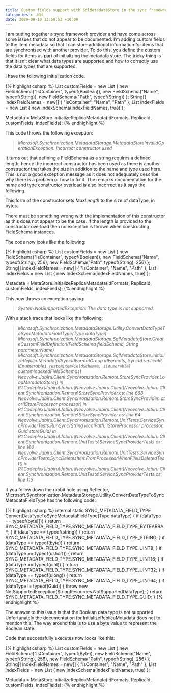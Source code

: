 ```yaml
---
title: Custom fields support with SqlMetadataStore in the sync framework
categories : .Net
date: 2009-08-19 13:59:52 +10:00
---
```


I am putting together a sync framework provider and have come across some issues that do not appear to be documented. I’m adding custom fields to the item metadata so that I can store additional information for items that are synchronised with another provider. To do this, you define the custom fields for items as part of initializing the metadata store. The tricky thing is that it isn’t clear what data types are supported and how to correctly use the data types that are supported.

I have the following initialization code.

{% highlight csharp %}
List<FieldSchema> customFields = new List<FieldSchema>
                                        {
                                            new FieldSchema("IsContainer", typeof(Boolean)),
                                            new FieldSchema("Name", typeof(String)),
                                            new FieldSchema("Path", typeof(String))
                                        };
String[] indexFieldNames = new[]
                                {
                                    "IsContainer", "Name", "Path"
                                };
List<IndexSchema> indexFields = new List<IndexSchema>
                                    {
                                        new IndexSchema(indexFieldNames, true)
                                    };
    
Metadata = MetaStore.InitializeReplicaMetadata(IdFormats, ReplicaId, customFields, indexFields);
{% endhighlight %}

This code throws the following exception:

> _Microsoft.Synchronization.MetadataStorage.MetadataStoreInvalidOperationException: Incorrect constructor used_

It turns out that defining a FieldSchema as a string requires a defined length, hence the incorrect constructor has been used as there is another constructor that takes the size in addition to the name and type used here. This is not a good exception message as it does not adequately describe why there is a problem or how to fix it. The remarks documentation for the name and type constructor overload is also incorrect as it says the following.

This form of the constructor sets _MaxLength_ to the size of dataType, in bytes.

There must be something wrong with the implementation of this constructor as this does not appear to be the case. If the length is provided to the constructor overload then no exception is thrown when constructing FieldSchema instances.

The code now looks like the following:

{% highlight csharp %}
List<FieldSchema> customFields = new List<FieldSchema>
                                        {
                                            new FieldSchema("IsContainer", typeof(Boolean)),
                                            new FieldSchema("Name", typeof(String), 256),
                                            new FieldSchema("Path", typeof(String), 256)
                                        };
String[] indexFieldNames = new[]
                                {
                                    "IsContainer", "Name", "Path"
                                };
List<IndexSchema> indexFields = new List<IndexSchema>
                                    {
                                        new IndexSchema(indexFieldNames, true)
                                    };
    
Metadata = MetaStore.InitializeReplicaMetadata(IdFormats, ReplicaId, customFields, indexFields);
{% endhighlight %}

This now throws an exception saying:

> _System.NotSupportedException: The data type is not supported._

With a stack trace that looks like the following:

> _Microsoft.Synchronization.MetadataStorage.Utility.ConvertDataTypeToSyncMetadataFieldType(Type dataType) 
> Microsoft.Synchronization.MetadataStorage.SqlMetadataStore.CreateCustomFieldDefinition(FieldSchema fieldSchema, String parameterName) 
> Microsoft.Synchronization.MetadataStorage.SqlMetadataStore.InitializeReplicaMetadata(SyncIdFormatGroup idFormats, SyncId replicaId, IEnumerable`1 customItemFieldSchemas, IEnumerable`1 customIndexedFieldSchemas) 
> Neovolve.Jabiru.Client.Synchronization.Remote.StoreSyncProvider.LoadMetadataStore() in R:\Codeplex\Jabiru\Jabiru\Neovolve.Jabiru.Client\Neovolve.Jabiru.Client.Synchronization.Remote\StoreSyncProvider.cs: line 668 
> Neovolve.Jabiru.Client.Synchronization.Remote.StoreSyncProvider..ctor(IStoreProcessor processor) in R:\Codeplex\Jabiru\Jabiru\Neovolve.Jabiru.Client\Neovolve.Jabiru.Client.Synchronization.Remote\StoreSyncProvider.cs: line 64 
> Neovolve.Jabiru.Client.Synchronization.Remote.UnitTests.ServiceSyncProviderTests.RunSync(String localPath, IStoreProcessor processor, Guid storeGuid) in R:\Codeplex\Jabiru\Jabiru\Neovolve.Jabiru.Client\Neovolve.Jabiru.Client.Synchronization.Remote.UnitTests\ServiceSyncProviderTests.cs: line 160 
> Neovolve.Jabiru.Client.Synchronization.Remote.UnitTests.ServiceSyncProviderTests.SyncDeletesItemFromProcessorWhenFileIsDeletedTest() in R:\Codeplex\Jabiru\Jabiru\Neovolve.Jabiru.Client\Neovolve.Jabiru.Client.Synchronization.Remote.UnitTests\ServiceSyncProviderTests.cs: line 116_
  
If you follow down the rabbit hole using Reflector, Microsoft.Synchronization.MetadataStorage.Utility.ConvertDataTypeToSyncMetadataFieldType has the following code:

{% highlight csharp %}
internal static SYNC_METADATA_FIELD_TYPE ConvertDataTypeToSyncMetadataFieldType(Type dataType)
{
    if (dataType == typeof(byte[]))
    {
        return SYNC_METADATA_FIELD_TYPE.SYNC_METADATA_FIELD_TYPE_BYTEARRAY;
    }
    if (dataType == typeof(string))
    {
        return SYNC_METADATA_FIELD_TYPE.SYNC_METADATA_FIELD_TYPE_STRING;
    }
    if (dataType == typeof(byte))
    {
        return SYNC_METADATA_FIELD_TYPE.SYNC_METADATA_FIELD_TYPE_UINT8;
    }
    if (dataType == typeof(ushort))
    {
        return SYNC_METADATA_FIELD_TYPE.SYNC_METADATA_FIELD_TYPE_UINT16;
    }
    if (dataType == typeof(uint))
    {
        return SYNC_METADATA_FIELD_TYPE.SYNC_METADATA_FIELD_TYPE_UINT32;
    }
    if (dataType == typeof(ulong))
    {
        return SYNC_METADATA_FIELD_TYPE.SYNC_METADATA_FIELD_TYPE_UINT64;
    }
    if (dataType != typeof(Guid))
    {
        throw new NotSupportedException(StringResources.NotSupportedDataType);
    }
    return SYNC_METADATA_FIELD_TYPE.SYNC_METADATA_FIELD_TYPE_GUID;
}
{% endhighlight %}

The answer to this issue is that the Boolean data type is not supported. Unfortunately the documentation for InitializeReplicaMetadata does not to mention this. The way around this is to use a byte value to represent the Boolean state.

Code that successfully executes now looks like this:

{% highlight csharp %}
List<FieldSchema> customFields = new List<FieldSchema>
                                        {
                                            new FieldSchema("IsContainer", typeof(Byte)),
                                            new FieldSchema("Name", typeof(String), 256),
                                            new FieldSchema("Path", typeof(String), 256)
                                        };
String[] indexFieldNames = new[]
                                {
                                    "IsContainer", "Name", "Path"
                                };
List<IndexSchema> indexFields = new List<IndexSchema>
                                    {
                                        new IndexSchema(indexFieldNames, true)
                                    };
    
Metadata = MetaStore.InitializeReplicaMetadata(IdFormats, ReplicaId, customFields, indexFields);
{% endhighlight %}
